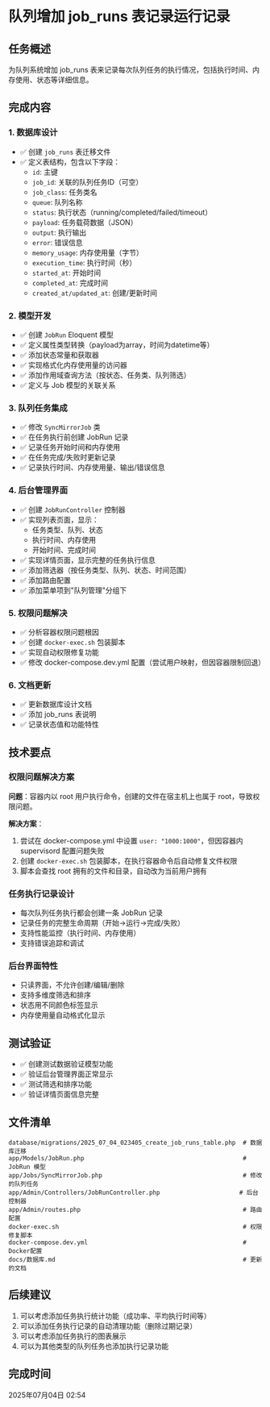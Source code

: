 # 队列增加 job_runs 表记录运行记录

## 任务概述
为队列系统增加 job_runs 表来记录每次队列任务的执行情况，包括执行时间、内存使用、状态等详细信息。

## 完成内容

### 1. 数据库设计
- ✅ 创建 `job_runs` 表迁移文件
- ✅ 定义表结构，包含以下字段：
  - `id`: 主键
  - `job_id`: 关联的队列任务ID（可空）
  - `job_class`: 任务类名
  - `queue`: 队列名称
  - `status`: 执行状态（running/completed/failed/timeout）
  - `payload`: 任务载荷数据（JSON）
  - `output`: 执行输出
  - `error`: 错误信息
  - `memory_usage`: 内存使用量（字节）
  - `execution_time`: 执行时间（秒）
  - `started_at`: 开始时间
  - `completed_at`: 完成时间
  - `created_at/updated_at`: 创建/更新时间

### 2. 模型开发
- ✅ 创建 `JobRun` Eloquent 模型
- ✅ 定义属性类型转换（payload为array，时间为datetime等）
- ✅ 添加状态常量和获取器
- ✅ 实现格式化内存使用量的访问器
- ✅ 添加作用域查询方法（按状态、任务类、队列筛选）
- ✅ 定义与 Job 模型的关联关系

### 3. 队列任务集成
- ✅ 修改 `SyncMirrorJob` 类
- ✅ 在任务执行前创建 JobRun 记录
- ✅ 记录任务开始时间和内存使用
- ✅ 在任务完成/失败时更新记录
- ✅ 记录执行时间、内存使用量、输出/错误信息

### 4. 后台管理界面
- ✅ 创建 `JobRunController` 控制器
- ✅ 实现列表页面，显示：
  - 任务类型、队列、状态
  - 执行时间、内存使用
  - 开始时间、完成时间
- ✅ 实现详情页面，显示完整的任务执行信息
- ✅ 添加筛选器（按任务类型、队列、状态、时间范围）
- ✅ 添加路由配置
- ✅ 添加菜单项到"队列管理"分组下

### 5. 权限问题解决
- ✅ 分析容器权限问题根因
- ✅ 创建 `docker-exec.sh` 包装脚本
- ✅ 实现自动权限修复功能
- ✅ 修改 docker-compose.dev.yml 配置（尝试用户映射，但因容器限制回退）

### 6. 文档更新
- ✅ 更新数据库设计文档
- ✅ 添加 job_runs 表说明
- ✅ 记录状态值和功能特性

## 技术要点

### 权限问题解决方案
**问题**：容器内以 root 用户执行命令，创建的文件在宿主机上也属于 root，导致权限问题。

**解决方案**：
1. 尝试在 docker-compose.yml 中设置 `user: "1000:1000"`，但因容器内 supervisord 配置问题失败
2. 创建 `docker-exec.sh` 包装脚本，在执行容器命令后自动修复文件权限
3. 脚本会查找 root 拥有的文件和目录，自动改为当前用户拥有

### 任务执行记录设计
- 每次队列任务执行都会创建一条 JobRun 记录
- 记录任务的完整生命周期（开始→运行→完成/失败）
- 支持性能监控（执行时间、内存使用）
- 支持错误追踪和调试

### 后台界面特性
- 只读界面，不允许创建/编辑/删除
- 支持多维度筛选和排序
- 状态用不同颜色标签显示
- 内存使用量自动格式化显示

## 测试验证
- ✅ 创建测试数据验证模型功能
- ✅ 验证后台管理界面正常显示
- ✅ 测试筛选和排序功能
- ✅ 验证详情页面信息完整

## 文件清单
```
database/migrations/2025_07_04_023405_create_job_runs_table.php  # 数据库迁移
app/Models/JobRun.php                                            # JobRun 模型
app/Jobs/SyncMirrorJob.php                                       # 修改的队列任务
app/Admin/Controllers/JobRunController.php                      # 后台控制器
app/Admin/routes.php                                             # 路由配置
docker-exec.sh                                                   # 权限修复脚本
docker-compose.dev.yml                                           # Docker配置
docs/数据库.md                                                    # 更新的文档
```

## 后续建议
1. 可以考虑添加任务执行统计功能（成功率、平均执行时间等）
2. 可以添加任务执行记录的自动清理功能（删除过期记录）
3. 可以考虑添加任务执行的图表展示
4. 可以为其他类型的队列任务也添加执行记录功能

## 完成时间
2025年07月04日 02:54
